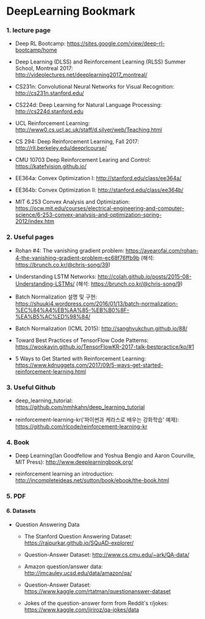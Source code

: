 # DeepLearning Bookmark

### 1. lecture page

- Deep RL Bootcamp: https://sites.google.com/view/deep-rl-bootcamp/home

- Deep Learning (DLSS) and Reinforcement Learning (RLSS) Summer School, Montreal 2017: http://videolectures.net/deeplearning2017_montreal/

- CS231n: Convolutional Neural Networks for Visual Recognition: http://cs231n.stanford.edu/

- CS224d: Deep Learning for Natural Language Processing: http://cs224d.stanford.edu

- UCL Reinforcement Learning: http://www0.cs.ucl.ac.uk/staff/d.silver/web/Teaching.html

- CS 294: Deep Reinforcement Learning, Fall 2017: http://rll.berkeley.edu/deeprlcourse/

- CMU 10703 Deep Reinforcement Learing and Control: https://katefvision.github.io/

- EE364a: Convex Optimization I: http://stanford.edu/class/ee364a/

- EE364b: Convex Optimization II: http://stanford.edu/class/ee364b/

- MIT 6.253 Convex Analysis and Optimization: https://ocw.mit.edu/courses/electrical-engineering-and-computer-science/6-253-convex-analysis-and-optimization-spring-2012/index.htm


### 2. Useful pages

- Rohan #4: The vanishing gradient problem: https://ayearofai.com/rohan-4-the-vanishing-gradient-problem-ec68f76ffb9b (해석: https://brunch.co.kr/@chris-song/39)  

- Understanding LSTM Networks: http://colah.github.io/posts/2015-08-Understanding-LSTMs/ (해석: https://brunch.co.kr/@chris-song/9)  

- Batch Normalization 설명 및 구현: https://shuuki4.wordpress.com/2016/01/13/batch-normalization-%EC%84%A4%EB%AA%85-%EB%B0%8F-%EA%B5%AC%ED%98%84/ 

- Batch Normalization (ICML 2015): http://sanghyukchun.github.io/88/

- Toward Best Practices of TensorFlow Code Patterns: https://wookayin.github.io/TensorFlowKR-2017-talk-bestpractice/ko/#1

- 5 Ways to Get Started with Reinforcement Learning: https://www.kdnuggets.com/2017/09/5-ways-get-started-reinforcement-learning.html

### 3. Useful Github
- deep_learning_tutorial: https://github.com/nmhkahn/deep_learning_tutorial

- reinforcement-learning-kr('파이썬과 케라스로 배우는 강화학습' 예제): https://github.com/rlcode/reinforcement-learning-kr


### 4. Book
- Deep Learning(Ian Goodfellow and Yoshua Bengio and Aaron Courville, MIT Press): http://www.deeplearningbook.org/

- reinforcement learning an introduction: http://incompleteideas.net/sutton/book/ebook/the-book.html

### 5. PDF



#### 6. Datasets
- Question Answering Data
	- The Stanford Question Answering Dataset: https://rajpurkar.github.io/SQuAD-explorer/
	- Question-Answer Dataset: http://www.cs.cmu.edu/~ark/QA-data/
	- Amazon question/answer data: http://jmcauley.ucsd.edu/data/amazon/qa/
	- Question-Answer Dataset: https://www.kaggle.com/rtatman/questionanswer-dataset
	- Jokes of the question-answer form from Reddit's r/jokes: https://www.kaggle.com/jiriroz/qa-jokes/data